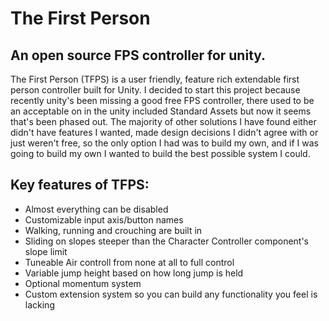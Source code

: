 # The First Person
## An open source FPS controller for unity.

The First Person (TFPS) is a user friendly, feature rich extendable first person controller built for Unity. I decided to start this project because recently unity's been missing a good free FPS controller, there used to be an acceptable on in the unity included Standard Assets but now it seems that's been phased out. The majority of other solutions I have found either didn't have features I wanted, made design decisions I didn't agree with or just weren't free, so the only option I had was to build my own, and if I was going to build my own I wanted to build the best possible system I could.

## Key features of TFPS:
- Almost everything can be disabled
- Customizable input axis/button names
- Walking, running and crouching are built in
- Sliding on slopes steeper than the Character Controller component's slope limit
- Tuneable Air controll from none at all to full control
- Variable jump height based on how long jump is held
- Optional momentum system
- Custom extension system so you can build any functionality you feel is lacking
